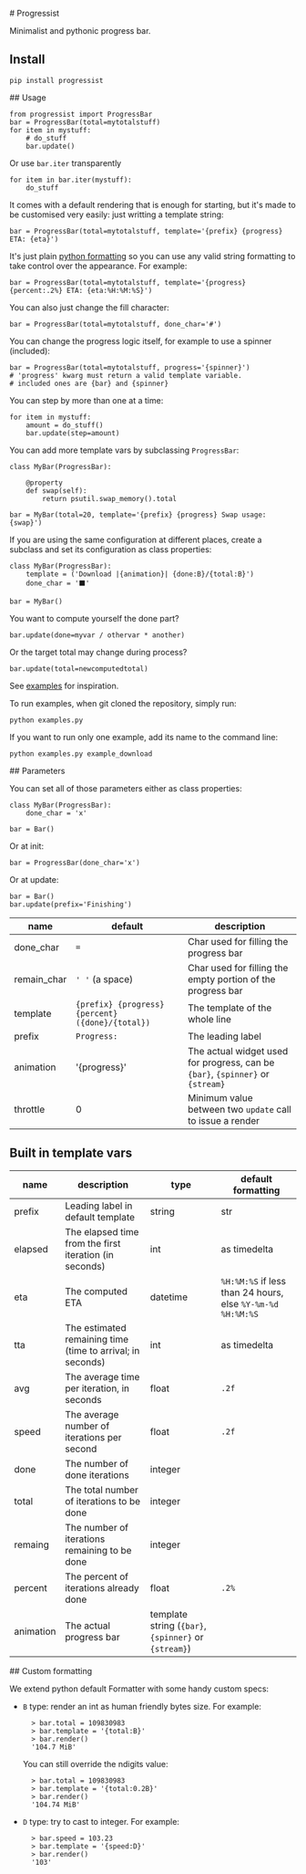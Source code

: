 # Progressist

Minimalist and pythonic progress bar.


## Install

    pip install progressist

## Usage

    from progressist import ProgressBar
    bar = ProgressBar(total=mytotalstuff)
    for item in mystuff:
        # do_stuff
        bar.update()

Or use `bar.iter` transparently

    for item in bar.iter(mystuff):
        do_stuff

It comes with a default rendering that is enough for starting, but it's made to be
customised very easily: just writting a template string:

    bar = ProgressBar(total=mytotalstuff, template='{prefix} {progress} ETA: {eta}')

It's just plain [python formatting](https://docs.python.org/3.4/library/string.html#formatspec)
so you can use any valid string formatting to take control over the appearance.
For example:

    bar = ProgressBar(total=mytotalstuff, template='{progress} {percent:.2%} ETA: {eta:%H:%M:%S}')

You can also just change the fill character:

    bar = ProgressBar(total=mytotalstuff, done_char='#')

You can change the progress logic itself, for example to use a spinner (included):

    bar = ProgressBar(total=mytotalstuff, progress='{spinner}')
    # 'progress' kwarg must return a valid template variable.
    # included ones are {bar} and {spinner}

You can step by more than one at a time:

    for item in mystuff:
        amount = do_stuff()
        bar.update(step=amount)

You can add more template vars by subclassing `ProgressBar`:

    class MyBar(ProgressBar):

        @property
        def swap(self):
            return psutil.swap_memory().total

    bar = MyBar(total=20, template='{prefix} {progress} Swap usage: {swap}')

If you are using the same configuration at different places, create a subclass and
set its configuration as class properties:

    class MyBar(ProgressBar):
        template = ('Download |{animation}| {done:B}/{total:B}')
        done_char = '⬛'

    bar = MyBar()

You want to compute yourself the done part?

    bar.update(done=myvar / othervar * another)

Or the target total may change during process?

    bar.update(total=newcomputedtotal)

See [examples](https://github.com/yohanboniface/progressist/blob/master/examples.py) for inspiration.

To run examples, when git cloned the repository, simply run:

    python examples.py

If you want to run only one example, add its name to the command line:

    python examples.py example_download


## Parameters

You can set all of those parameters either as class properties:

    class MyBar(ProgressBar):
        done_char = 'x'

    bar = Bar()

Or at init:

    bar = ProgressBar(done_char='x')

Or at update:

    bar = Bar()
    bar.update(prefix='Finishing')

| name  | default | description |
| ----- | ------ | ------------- |
| done_char | `=` | Char used for filling the progress bar |
| remain_char | `' '` (a space) | Char used for filling the empty portion of the progress bar |
| template | `{prefix} {progress} {percent} ({done}/{total})` | The template of the whole line |
| prefix | `Progress:` | The leading label |
| animation | '{progress}' | The actual widget used for progress, can be `{bar}`, `{spinner}` or `{stream}`
| throttle | 0 | Minimum value between two `update` call to issue a render


## Built in template vars

name      | description   | type | default formatting
| ------  | ------------- | ------ | ---------------- |
prefix    | Leading label in default template | string | str
elapsed   | The elapsed time from the first iteration (in seconds) | int | as timedelta
eta       | The computed ETA | datetime | `%H:%M:%S` if less than 24 hours, else `%Y-%m-%d %H:%M:%S`
tta       | The estimated remaining time (time to arrival; in seconds) | int | as timedelta
avg       | The average time per iteration, in seconds | float | `.2f`
speed     | The average number of iterations per second | float | `.2f`
done      | The number of done iterations | integer |
total     | The total number of iterations to be done | integer |
remaing   | The number of iterations remaining to be done | integer |
percent   | The percent of iterations already done | float | `.2%`
animation | The actual progress bar | template string (`{bar}`, `{spinner}` or `{stream}`) |


## Custom formatting

We extend python default Formatter with some handy custom specs:

- `B` type: render an int as human friendly bytes size. For example:

        > bar.total = 109830983
        > bar.template = '{total:B}'
        > bar.render()
        '104.7 MiB'

  You can still override the ndigits value:

        > bar.total = 109830983
        > bar.template = '{total:0.2B}'
        > bar.render()
        '104.74 MiB'

- `D` type: try to cast to integer. For example:

        > bar.speed = 103.23
        > bar.template = '{speed:D}'
        > bar.render()
        '103'
